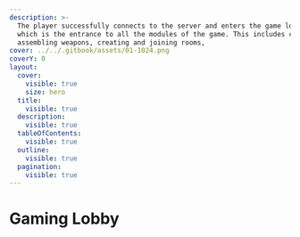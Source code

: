 ```yaml
---
description: >-
  The player successfully connects to the server and enters the game lobby,
  which is the entrance to all the modules of the game. This includes chatting,
  assembling weapons, creating and joining rooms,
cover: ../../.gitbook/assets/01-1024.png
coverY: 0
layout:
  cover:
    visible: true
    size: hero
  title:
    visible: true
  description:
    visible: true
  tableOfContents:
    visible: true
  outline:
    visible: true
  pagination:
    visible: true
---
```


# Gaming Lobby

